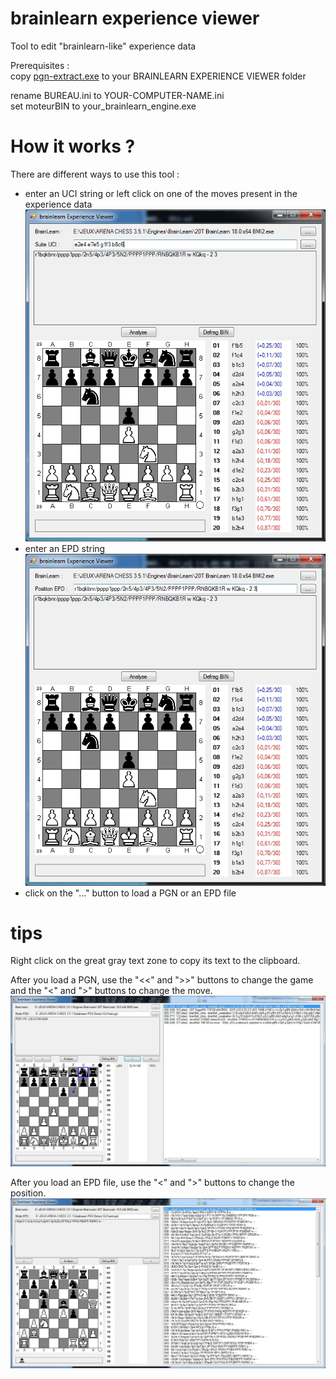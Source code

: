 # brainlearn experience viewer
Tool to edit "brainlearn-like" experience data

Prerequisites :<br>
copy [pgn-extract.exe](https://github.com/chris13300/brainlearn_experience_viewer/blob/main/brainlearn%20Experience%20Viewer/bin/x64/Debug/pgn-extract.exe) to your BRAINLEARN EXPERIENCE VIEWER folder<p>

rename BUREAU.ini to YOUR-COMPUTER-NAME.ini<br>
set moteurBIN to your_brainlearn_engine.exe<p>
  
# How it works ?
There are different ways to use this tool :<br>
- enter an UCI string or left click on one of the moves present in the experience data<br>
![uci_string](https://github.com/chris13300/brainlearn_experience_viewer/blob/main/brainlearn%20Experience%20Viewer/bin/x64/Debug/uci_string.jpg)<br>
- enter an EPD string<br>
![epd_string](https://github.com/chris13300/brainlearn_experience_viewer/blob/main/brainlearn%20Experience%20Viewer/bin/x64/Debug/epd_string.jpg)<br>
- click on the "..." button to load a PGN or an EPD file<br>

# tips
Right click on the great gray text zone to copy its text to the clipboard.<p>

After you load a PGN, use the "<<" and ">>" buttons to change the game and the "<" and ">" buttons to change the move.<br>
![pgn_file](https://github.com/chris13300/brainlearn_experience_viewer/blob/main/brainlearn%20Experience%20Viewer/bin/x64/Debug/pgn_file.jpg)<p>

After you load an EPD file, use the "<" and ">" buttons to change the position.<br>
![epd_file](https://github.com/chris13300/brainlearn_experience_viewer/blob/main/brainlearn%20Experience%20Viewer/bin/x64/Debug/epd_file.jpg)<p>
